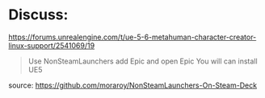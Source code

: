 # Discuss:
https://forums.unrealengine.com/t/ue-5-6-metahuman-character-creator-linux-support/2541069/19

>Use NonSteamLaunchers
>add Epic and open Epic
>You will can install UE5

source: https://github.com/moraroy/NonSteamLaunchers-On-Steam-Deck
